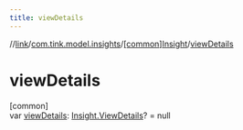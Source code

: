 ```yaml
---
title: viewDetails
---
```

//[link](../../../index.html)/[com.tink.model.insights](../index.html)/[[common]Insight](index.html)/[viewDetails](view-details.html)



# viewDetails



[common]\
var [viewDetails](view-details.html): [Insight.ViewDetails](-view-details/index.html)? = null




